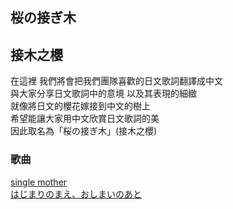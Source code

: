 ## 桜の接ぎ木
## 接木之櫻

在這裡 我們將會把我們團隊喜歡的日文歌詞翻譯成中文<br>
與大家分享日文歌詞中的意境 以及其表現的細緻<br>
就像將日文的櫻花嫁接到中文的樹上<br>
希望能讓大家用中文欣賞日文歌詞的美<br>
因此取名為「桜の接ぎ木」(接木之櫻)

### 歌曲
[single mother](https://lyrics-meme-translation.github.io/single-mother/)<br>
[はじまりのまえ、おしまいのあと](https://lyrics-meme-translation.github.io/Hajimarinomae-Oshimainoato/)
